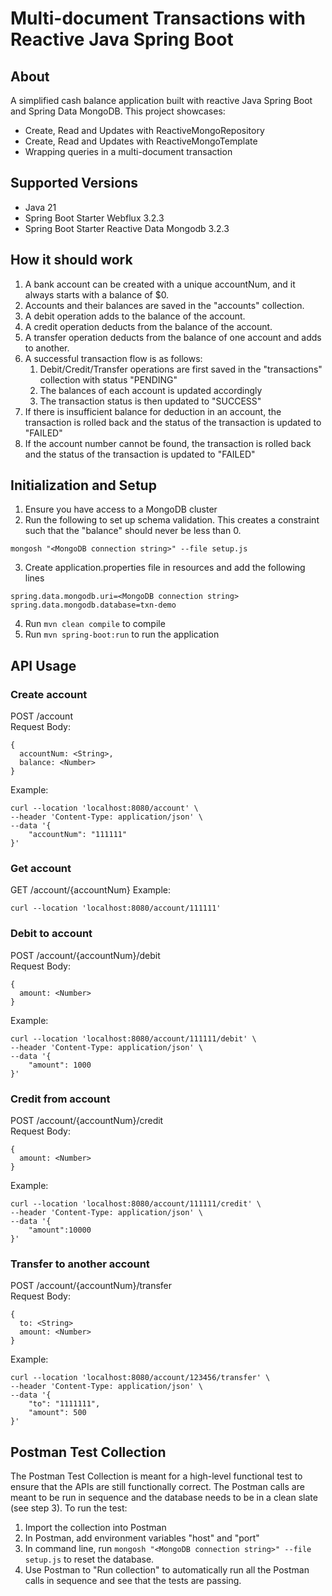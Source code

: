 # Multi-document Transactions with Reactive Java Spring Boot

## About
A simplified cash balance application built with reactive Java Spring Boot and Spring Data MongoDB. This project showcases:
- Create, Read and Updates with ReactiveMongoRepository
- Create, Read and Updates with ReactiveMongoTemplate
- Wrapping queries in a multi-document transaction

## Supported Versions
- Java 21
- Spring Boot Starter Webflux 3.2.3 
- Spring Boot Starter Reactive Data Mongodb 3.2.3

## How it should work
1. A bank account can be created with a unique accountNum, and it always starts with a balance of $0.
2. Accounts and their balances are saved in the "accounts" collection.
3. A debit operation adds to the balance of the account.
4. A credit operation deducts from the balance of the account.
5. A transfer operation deducts from the balance of one account and adds to another.
6. A successful transaction flow is as follows:
   1. Debit/Credit/Transfer operations are first saved in the "transactions" collection with status "PENDING"
   2. The balances of each account is updated accordingly
   3. The transaction status is then updated to "SUCCESS"
7. If there is insufficient balance for deduction in an account, the transaction is rolled back and the status of the transaction is updated to "FAILED"
8. If the account number cannot be found, the transaction is rolled back and the status of the transaction is updated to "FAILED"

## Initialization and Setup
1. Ensure you have access to a MongoDB cluster
2. Run the following to set up schema validation. This creates a constraint such that the "balance" should never be less than 0.
```shell
mongosh "<MongoDB connection string>" --file setup.js
```
3. Create application.properties file in resources and add the following lines 
```properties
spring.data.mongodb.uri=<MongoDB connection string>
spring.data.mongodb.database=txn-demo
 ```
4. Run `mvn clean compile` to compile
5. Run `mvn spring-boot:run` to run the application

## API Usage

### Create account
POST /account \
Request Body:
```
{
  accountNum: <String>,
  balance: <Number>
}
```
Example:
```shell
curl --location 'localhost:8080/account' \
--header 'Content-Type: application/json' \
--data '{
    "accountNum": "111111"
}'
```

### Get account
GET /account/{accountNum}
Example:
```shell
curl --location 'localhost:8080/account/111111'
```

### Debit to account
POST /account/{accountNum}/debit \
Request Body:
```
{
  amount: <Number>
}
```
Example:
```shell
curl --location 'localhost:8080/account/111111/debit' \
--header 'Content-Type: application/json' \
--data '{
    "amount": 1000
}'
```

### Credit from account
POST /account/{accountNum}/credit \
Request Body:
```
{
  amount: <Number>
}
```
Example:
```shell
curl --location 'localhost:8080/account/111111/credit' \
--header 'Content-Type: application/json' \
--data '{
    "amount":10000
}'
```

### Transfer to another account
POST /account/{accountNum}/transfer \
Request Body:
```
{
  to: <String>
  amount: <Number>
}
```
Example:
```shell
curl --location 'localhost:8080/account/123456/transfer' \
--header 'Content-Type: application/json' \
--data '{
    "to": "1111111",
    "amount": 500
}'
```

## Postman Test Collection
The Postman Test Collection is meant for a high-level functional test to ensure that the APIs are still functionally correct.
The Postman calls are meant to be run in sequence and the database needs to be in a clean slate (see step 3).
To run the test:
1. Import the collection into Postman
2. In Postman, add environment variables "host" and "port"
3. In command line, run `mongosh "<MongoDB connection string>" --file setup.js` to reset the database.
4. Use Postman to "Run collection" to automatically run all the Postman calls in sequence and see that the tests are passing.


